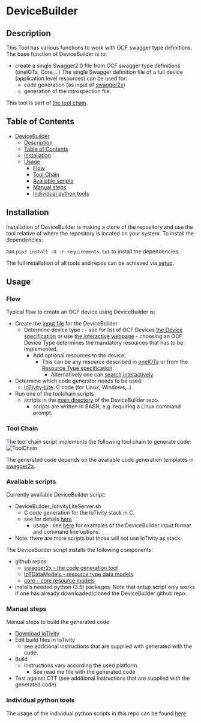# DeviceBuilder

## Description

This Tool has various functions to work with OCF swagger type definitions.
The base function of DeviceBuilder is to:

- create a single Swagger2.0 file from OCF swagger type definitions (oneIOTa, Core,...)
The single Swagger definition file of a full device (application level resources) can be used for:
  - code generation (as input of [swagger2x](https://openconnectivityfoundation.github.io/swagger2x))
  - generation of the introspection file.

This tool is part of [the tool chain](#tool-chain).

## Table of Contents

- [DeviceBuilder](#devicebuilder)
  - [Description](#description)
  - [Table of Contents](#table-of-contents)
  - [Installation](#installation)
  - [Usage](#usage)
    - [Flow](#flow)
    - [Tool Chain](#tool-chain)
    - [Available scripts](#available-scripts)
    - [Manual steps](#manual-steps)
    - [Individual python tools](#individual-python-tools)
  
## Installation

Installation of DeviceBuilder is making a clone of the repository and
use the tool relative of where the repository is located on your system.
To install the dependencies:

run ```pip3 install -U -r requirements.txt``` to install the dependencies.

The full installation of all tools and repos can be achieved via [setup](https://openconnectivity.github.io/IOTivity-Lite-setup/).

## Usage

### Flow

Typical flow to create an OCF device using DeviceBuilder is:

- Create the [input file](https://openconnectivityfoundation.github.io/DeviceBuilder/DeviceBuilderInputFormat-file-examples) for the DeviceBuilder
  - Determine device type :
        - see for list of OCF Devices [the Device specification](https://openconnectivity.org/specs/OCF_Device_Specification.pdf) or use [the interactive webpage](https://openconnectivityfoundation.github.io/devicemodels/docs/index.html)
        - choosing an OCF Device Type determines the mandatory resources that has to be implemented.
    - Add optional resources to the device:
      - This can be any resource described in [oneIOTa](https://www.oneiota.org) or from the [Resource Type specification](https://openconnectivity.org/specs/OCF_Resource_Type_Specification.pdf).
        - Alternatively one can [search interactively](https://openconnectivityfoundation.github.io/devicemodels/docs/resource.html)
- Determine which code generator needs to be used:
  - [IoTivity-Lite](www.iotivity.org): C code (for Linux, Windows,..)
- Run one of the toolchain scripts
  - scripts in the [main directory](https://github.com/openconnectivityfoundation/DeviceBuilder) of the DeviceBuilder repo.
    - scripts are written in BASH, e.g. requiring a Linux command prompt.

### Tool Chain

The tool chain script implements the following tool chain to generate code:
![ToolChain](https://openconnectivityfoundation.github.io/DeviceBuilder/data/toolchain.png)

The generated code depends on the available code generation templates in [swagger2x](/swagger2x).

### Available scripts

Currently available DeviceBuilder script:

- DeviceBuilder_IotivityLiteServer.sh
  - C code generation for the IoTivity stack in C.
  - see for details [here](https://openconnectivityfoundation.github.io/swagger2x/src/templates/IOTivity-lite)
    - usage :
        see  [here](https://openconnectivityfoundation.github.io/DeviceBuilder/DeviceBuilderInputFormat-file-examples) for examples of the DeviceBuilder input format and command line options.
- Note: there are more scripts but those will not use IoTivity as stack.

 The DeviceBuilder script installs the following components:

- github repos:
  - [swagger2x - the code generation tool](https://openconnectivityfoundation.github.io/swagger2x)
  - [IoTDataModels - resource type data models](https://github.com/openconnectivityfoundation/IoTDataModels)
  - [core - core resource models](https://github.com/openconnectivityfoundation/core)
- installs needed python (3.5) packages.
 Note that setup script only works if one has already downloaded/cloned the DeviceBuilder github repo.

### Manual steps

Manual steps to build the generated code:

- [Download IoTivity](https://www.iotivity.org)
- Edit build files in IoTivity
  - see additional instructions that are supplied with generated with the code.
- Build
  - Instructions vary according the used platform
    - See read me file with the generated code
- Test against CTT (see additional instructions that are supplied with the generated code)

### Individual python tools

The usage of the individual python scripts in this repo can be found [here](https://openconnectivityfoundation.github.io/DeviceBuilder/individual_tools)
